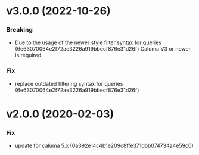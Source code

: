 # v3.0.0 (2022-10-26)

### Breaking

* Due to the usage of the newer style filter syntax for queries (6e63070064e2f72ae3226a919bbecf876e31d26f) Caluma V3 or newer is required

### Fix

* replace outdated filtering syntax for queries (6e63070064e2f72ae3226a919bbecf876e31d26f)

# v2.0.0 (2020-02-03)

### Fix

* update for caluma 5.x (0a392e14c4b1e209c8ffe371dbb074734a4e59c0)
